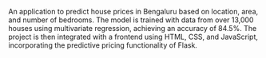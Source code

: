 An application to predict house prices in Bengaluru based on location, area, and number of bedrooms. The model is trained with data from over 13,000 houses using multivariate regression, achieving an accuracy of 84.5%. The project is then integrated with a frontend using HTML, CSS, and JavaScript, incorporating the predictive pricing functionality of Flask.
